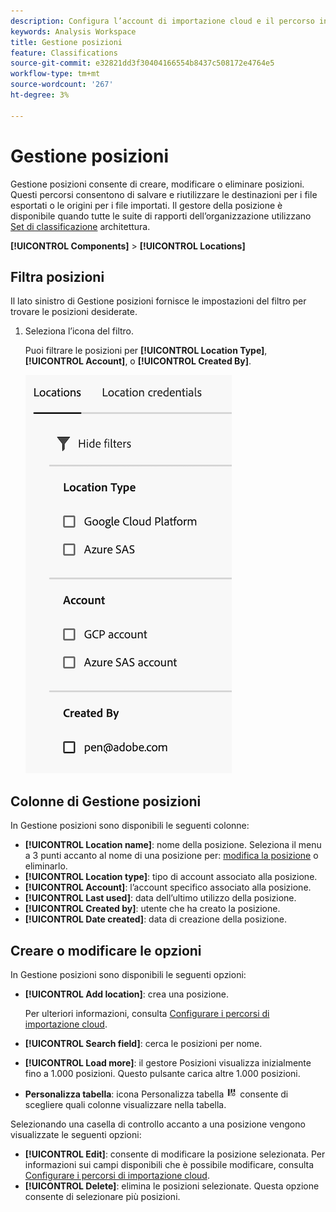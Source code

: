 ```yaml
---
description: Configura l’account di importazione cloud e il percorso in cui è possibile caricare i dati di classificazione
keywords: Analysis Workspace
title: Gestione posizioni
feature: Classifications
source-git-commit: e32821dd3f30404166554b8437c508172e4764e5
workflow-type: tm+mt
source-wordcount: '267'
ht-degree: 3%

---
```


# Gestione posizioni

Gestione posizioni consente di creare, modificare o eliminare posizioni. Questi percorsi consentono di salvare e riutilizzare le destinazioni per i file esportati o le origini per i file importati. Il gestore della posizione è disponibile quando tutte le suite di rapporti dell’organizzazione utilizzano [Set di classificazione](../classifications/sets/overview.md) architettura.

**[!UICONTROL Components]** > **[!UICONTROL Locations]**

## Filtra posizioni

Il lato sinistro di Gestione posizioni fornisce le impostazioni del filtro per trovare le posizioni desiderate.

1. Seleziona l’icona del filtro.

   Puoi filtrare le posizioni per **[!UICONTROL Location Type]**, **[!UICONTROL Account]**, o **[!UICONTROL Created By]**.

   ![Filtri posizioni](assets/locations-filters.png)

## Colonne di Gestione posizioni

In Gestione posizioni sono disponibili le seguenti colonne:

* **[!UICONTROL Location name]**: nome della posizione. Seleziona il menu a 3 punti accanto al nome di una posizione per: [modifica la posizione](/help/components/locations/configure-import-locations.md) o eliminarlo.
* **[!UICONTROL Location type]**: tipo di account associato alla posizione.
* **[!UICONTROL Account]**: l’account specifico associato alla posizione.
* **[!UICONTROL Last used]**: data dell’ultimo utilizzo della posizione.
* **[!UICONTROL Created by]**: utente che ha creato la posizione.
* **[!UICONTROL Date created]**: data di creazione della posizione.

## Creare o modificare le opzioni

In Gestione posizioni sono disponibili le seguenti opzioni:

* **[!UICONTROL Add location]**: crea una posizione.

  Per ulteriori informazioni, consulta [Configurare i percorsi di importazione cloud](/help/components/locations/configure-import-locations.md).
* **[!UICONTROL Search field]**: cerca le posizioni per nome.
* **[!UICONTROL Load more]**: il gestore Posizioni visualizza inizialmente fino a 1.000 posizioni. Questo pulsante carica altre 1.000 posizioni.
* **Personalizza tabella**: icona Personalizza tabella ![Icona Personalizza tabella](assets/customize-table-icon.png) consente di scegliere quali colonne visualizzare nella tabella.

Selezionando una casella di controllo accanto a una posizione vengono visualizzate le seguenti opzioni:

* **[!UICONTROL Edit]**: consente di modificare la posizione selezionata. Per informazioni sui campi disponibili che è possibile modificare, consulta [Configurare i percorsi di importazione cloud](/help/components/locations/configure-import-accounts.md).
* **[!UICONTROL Delete]**: elimina le posizioni selezionate. Questa opzione consente di selezionare più posizioni.
